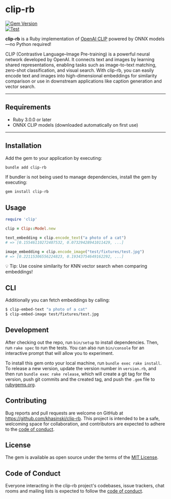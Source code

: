 # clip-rb

[![Gem Version](https://badge.fury.io/rb/clip-rb.svg)](https://badge.fury.io/rb/clip-rb)  
[![Test](https://github.com/khasinski/clip-rb/workflows/clip-rb/badge.svg)](https://github.com/khasinski/clip-rb/actions/workflows/main.yml)

**clip-rb** is a Ruby implementation of [OpenAI CLIP](https://openai.com/index/clip/) powered by ONNX models—no Python required!

CLIP (Contrastive Language–Image Pre-training) is a powerful neural network developed by OpenAI. It connects text and images by learning shared representations, enabling tasks such as image-to-text matching, zero-shot classification, and visual search. With clip-rb, you can easily encode text and images into high-dimensional embeddings for similarity comparison or use in downstream applications like caption generation and vector search.

---

## Requirements

- Ruby 3.0.0 or later
- ONNX CLIP models (downloaded automatically on first use)

---

## Installation

Add the gem to your application by executing:

```bash
bundle add clip-rb
```

If bundler is not being used to manage dependencies, install the gem by executing:

```bash
gem install clip-rb
```

## Usage

```ruby
require 'clip'

clip = Clip::Model.new

text_embedding = clip.encode_text("a photo of a cat")
# => [0.15546110272407532, 0.07329428941011429, ...]

image_embedding = clip.encode_image("test/fixtures/test.jpg")
# => [0.22115306556224823, 0.19343754649162292, ...]
```

💡 Tip: Use cosine similarity for KNN vector search when comparing embeddings!

## CLI

Additionally you can fetch embeddings by calling:

```bash
$ clip-embed-text "a photo of a cat"
$ clip-embed-image test/fixtures/test.jpg
```

## Development

After checking out the repo, run `bin/setup` to install dependencies. Then, run `rake spec` to run the tests. You can also run `bin/console` for an interactive prompt that will allow you to experiment.

To install this gem onto your local machine, run `bundle exec rake install`. To release a new version, update the version number in `version.rb`, and then run `bundle exec rake release`, which will create a git tag for the version, push git commits and the created tag, and push the `.gem` file to [rubygems.org](https://rubygems.org).

## Contributing

Bug reports and pull requests are welcome on GitHub at https://github.com/khasinski/clip-rb. This project is intended to be a safe, welcoming space for collaboration, and contributors are expected to adhere to the [code of conduct](https://github.com/[USERNAME]/clip-rb/blob/main/CODE_OF_CONDUCT.md).

## License

The gem is available as open source under the terms of the [MIT License](https://opensource.org/licenses/MIT).

## Code of Conduct

Everyone interacting in the clip-rb project's codebases, issue trackers, chat rooms and mailing lists is expected to follow the [code of conduct](https://github.com/[USERNAME]/clip-rb/blob/main/CODE_OF_CONDUCT.md).
